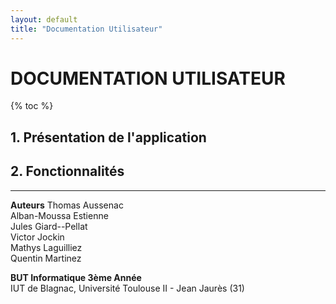 ```yaml
---
layout: default
title: "Documentation Utilisateur"
---
```

# DOCUMENTATION UTILISATEUR
{% toc %}

## 1. Présentation de l'application
## 2. Fonctionnalités

---

**Auteurs**
Thomas Aussenac  
Alban-Moussa Estienne  
Jules Giard--Pellat  
Victor Jockin  
Mathys Laguilliez  
Quentin Martinez  

**BUT Informatique 3ème Année**  
IUT de Blagnac, Université Toulouse II - Jean Jaurès (31)